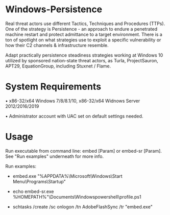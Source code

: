 # Windows-Persistence
Real threat actors use different Tactics, Techniques and Procedures (TTPs). One of the strategy is Persistence - an approach to endure a penetrated machine restart and protect admittance to a target environment. There is a ton of spotlight on what strategies use to exploit a specific vulnerability or how their C2 channels & infrastructure resemble.

Adapt practically persistence steadiness strategies working at Windows 10 utilized by sponsored nation-state threat actors, as Turla, ProjectSauron, APT29, EquationGroup, including Stuxnet / Flame.
# System Requirements
•	x86-32/x64 Windows 7/8/8.1/10, x86-32/x64 Widnows Server 2012/2016/2019

•	Administrator account with UAC set on default settings needed.
# Usage
Run executable from command line: embed [Param] or embed-sr [Param]. See "Run examples" underneath for more info.

Run examples:

*	embed.exe "%APPDATA%\Microsoft\Windows\Start Menu\Programs\Startup"

*	echo embed-sr.exe %HOMEPATH%"\Documents\Windowspowershell\profile.ps1

*	schtasks /create /sc onlogon /tn AdobeFlashSync /tr "embed.exe"

